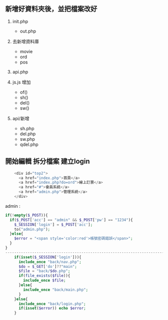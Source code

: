 ## 新增好資料夾後，並把檔案改好

1. init.php
	* out.php

3. 去新增資料庫
	* movie
	* ord
	* pos

4. api.php
5. js.js 增加
	* of()
	* sh()
	* del()
	* sw()
6. api/新增
	* sh.php
	* del.php
	* sw.php
	* qdel.php


## 開始編輯  拆分檔案  建立login

```php
    <div id="top2">
      <a href="index.php">首頁</a>
      <a href="index.php?do=ord">線上訂票</a>
      <a href="#">會員系統</a>
      <a href="admin.php">管理系統</a>
    </div>
```


admin : 
```php
if(!empty($_POST)){
  if($_POST['acc'] == "admin" && $_POST['pw'] == "1234"){
    $_SESSION['login'] = $_POST['acc'];
    to("admin.php");
  }else{
    $error = "<span style='color:red'>帳號密碼錯誤</span>";
  }
}
------------------------------------------------------------------------
    if(isset($_SESSION['login'])){
      include_once "back/nav.php";
      $do = $_GET['do']??"main";
      $file = "back/$do.php";
      if(file_exists($file)){
        include_once $file;
      }else{
        include_once "back/main.php";
      }
    }else{
      include_once "back/login.php";
      if(isset($error)) echo $error;
    }
```

